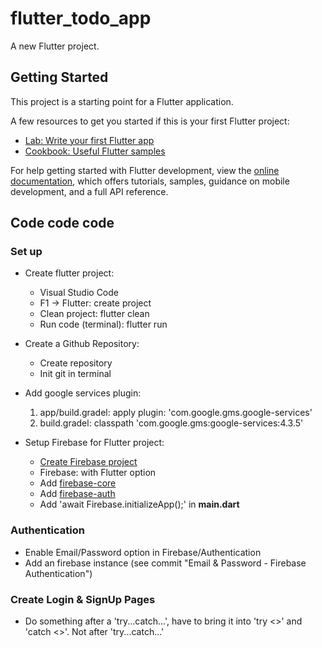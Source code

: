 # flutter_todo_app

A new Flutter project.

## Getting Started

This project is a starting point for a Flutter application.

A few resources to get you started if this is your first Flutter project:

- [Lab: Write your first Flutter app](https://docs.flutter.dev/get-started/codelab)
- [Cookbook: Useful Flutter samples](https://docs.flutter.dev/cookbook)

For help getting started with Flutter development, view the
[online documentation](https://docs.flutter.dev/), which offers tutorials,
samples, guidance on mobile development, and a full API reference.

## Code code code

### Set up

- Create flutter project:
    + Visual Studio Code
    + F1 -> Flutter: create project
    + Clean project: flutter clean
    + Run code (terminal): flutter run

- Create a Github Repository:
    + Create repository
    + Init git in terminal

- Add google services plugin:
    1) app/build.gradel: apply plugin: 'com.google.gms.google-services'
    2) build.gradel: classpath 'com.google.gms:google-services:4.3.5'

- Setup Firebase for Flutter project: 
    + [Create Firebase project](https://console.firebase.google.com/)
    + Firebase: with Flutter option
    + Add [firebase-core](https://pub.dev/packages/firebase_core/)
    + Add [firebase-auth](https://pub.dev/packages/firebase_auth)
    + Add 'await Firebase.initializeApp();' in **main.dart**

### Authentication

- Enable Email/Password option in Firebase/Authentication
- Add an firebase instance (see commit "Email & Password - Firebase Authentication")

### Create Login & SignUp Pages
- Do something after a 'try...catch...', have to bring it into 'try <>' and 'catch <>'. Not after 'try...catch...'


